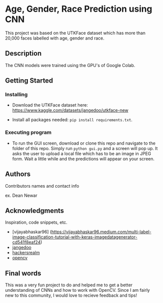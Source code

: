 # Age, Gender, Race Prediction using CNN

This project was based on the UTKFace dataset which has more than 20,000 faces labelled with age, gender and race. 

## Description

The CNN models were trained using the GPU's of Google Colab. 

## Getting Started


### Installing

* Download the UTKFace dataset here: https://www.kaggle.com/datasets/jangedoo/utkface-new

* Install all packages needed: ```pip install requirements.txt```.

### Executing program

* To run the GUI screen, download or clone this repo and navigate to the folder of this repo. Simply run ```python gui.py``` and a screen will pop up. It asks the user to upload a local file which has to be an image in JPEG form. Wait a little while and the predictions will appear on your screen.


## Authors

Contributors names and contact info

ex. Dean Newar

## Acknowledgments

Inspiration, code snippets, etc.
* [vijayabhaskar96] (https://vijayabhaskar96.medium.com/multi-label-image-classification-tutorial-with-keras-imagedatagenerator-cd541f8eaf24)
* [jangedoo](https://www.kaggle.com/datasets/jangedoo/utkface-new)
* [hackersrealm](https://www.hackersrealm.net/post/gender-and-age-prediction-using-python)
* [opencv](https://opencv.org/)

## Final words
This was a very fun project to do and helped me to get a better understanding of CNNs and how to work with OpenCV. Since I am fairly new to this community, I would love to recieve feedback and tips!
